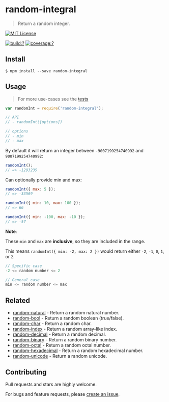 # random-integral

> Return a random integer.

[![MIT License](https://img.shields.io/badge/license-MIT_License-green.svg?style=flat-square)](https://github.com/mock-end/random-integral/blob/master/LICENSE)

[![build:?](https://img.shields.io/travis/mock-end/random-integral/master.svg?style=flat-square)](https://travis-ci.org/mock-end/random-integral)
[![coverage:?](https://img.shields.io/coveralls/mock-end/random-integral/master.svg?style=flat-square)](https://coveralls.io/github/mock-end/random-integral)


## Install

```
$ npm install --save random-integral
```

## Usage

> For more use-cases see the [tests](https://github.com/mock-end/random-integral/blob/master/test/spec/index.js)


```js
var randomInt = require('random-integral');

// API
// - randomInt([options])

// options
// - min
// - max
```

By default it will return an integer between `-9007199254740992` and `9007199254740992`:

```js
randomInt();
// => -1293235
```

Can optionally provide min and max:

```js
randomInt({ max: 5 });
// => -33569

randomInt({ min: 10, max: 100 });
// => 66

randomInt({ min: -100, max: -10 });
// => -57
```

**Note**:

These `min` and `max` are **inclusive**, so they are included in the range.

This means `randomInt({ min: -2, max: 2 })` would return either `-2`, `-1`, `0`, `1`, or `2`.

```js
// Specific case
-2 <= random number <= 2

// General case
min <= random number <= max
```

## Related

- [random-natural](https://github.com/mock-end/random-natural) - Return a random natural number.
- [random-bool](https://github.com/mock-end/random-bool) - Return a random boolean (true/false).
- [random-char](https://github.com/mock-end/random-char) - Return a random char.
- [random-index](https://github.com/mock-end/random-index) - Return a random array-like index.
- [random-decimal](https://github.com/mock-end/random-decimal) - Return a random decimal.
- [random-binary](https://github.com/mock-end/random-binary) - Return a random binary number.
- [random-octal](https://github.com/mock-end/random-octal) - Return a random octal number.
- [random-hexadecimal](https://github.com/mock-end/random-hexadecimal) - Return a random hexadecimal number.
- [random-unicode](https://github.com/mock-end/random-unicode) - Return a random unicode. 

## Contributing

Pull requests and stars are highly welcome.

For bugs and feature requests, please [create an issue](https://github.com/mock-end/random-integral/issues/new).
